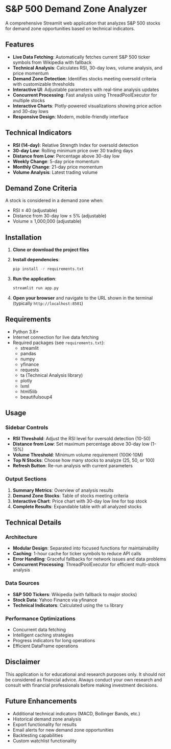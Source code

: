 # S&P 500 Demand Zone Analyzer

A comprehensive Streamlit web application that analyzes S&P 500 stocks for demand zone opportunities based on technical indicators.

## Features

- **Live Data Fetching**: Automatically fetches current S&P 500 ticker symbols from Wikipedia with fallback
- **Technical Analysis**: Calculates RSI, 30-day lows, volume analysis, and price momentum
- **Demand Zone Detection**: Identifies stocks meeting oversold criteria with customizable thresholds
- **Interactive UI**: Adjustable parameters with real-time analysis updates
- **Concurrent Processing**: Fast analysis using ThreadPoolExecutor for multiple stocks
- **Interactive Charts**: Plotly-powered visualizations showing price action and 30-day lows
- **Responsive Design**: Modern, mobile-friendly interface

## Technical Indicators

- **RSI (14-day)**: Relative Strength Index for oversold detection
- **30-day Low**: Rolling minimum price over 30 trading days
- **Distance from Low**: Percentage above 30-day low
- **Weekly Change**: 5-day price momentum
- **Monthly Change**: 21-day price momentum
- **Volume Analysis**: Latest trading volume

## Demand Zone Criteria

A stock is considered in a demand zone when:
- RSI ≤ 40 (adjustable)
- Distance from 30-day low ≤ 5% (adjustable)
- Volume ≥ 1,000,000 (adjustable)

## Installation

1. **Clone or download the project files**

2. **Install dependencies**:
   ```bash
   pip install -r requirements.txt
   ```

3. **Run the application**:
   ```bash
   streamlit run app.py
   ```

4. **Open your browser** and navigate to the URL shown in the terminal (typically `http://localhost:8501`)

## Requirements

- Python 3.8+
- Internet connection for live data fetching
- Required packages (see `requirements.txt`):
  - streamlit
  - pandas
  - numpy
  - yfinance
  - requests
  - ta (Technical Analysis library)
  - plotly
  - lxml
  - html5lib
  - beautifulsoup4

## Usage

### Sidebar Controls
- **RSI Threshold**: Adjust the RSI level for oversold detection (10-50)
- **Distance from Low**: Set maximum percentage above 30-day low (1-15%)
- **Volume Threshold**: Minimum volume requirement (100K-10M)
- **Top N Stocks**: Choose how many stocks to analyze (25, 50, or 100)
- **Refresh Button**: Re-run analysis with current parameters

### Output Sections
1. **Summary Metrics**: Overview of analysis results
2. **Demand Zone Stocks**: Table of stocks meeting criteria
3. **Interactive Chart**: Price chart with 30-day low line for top stock
4. **Complete Results**: Expandable table with all analyzed stocks

## Technical Details

### Architecture
- **Modular Design**: Separated into focused functions for maintainability
- **Caching**: 1-hour cache for ticker symbols to reduce API calls
- **Error Handling**: Graceful fallbacks for network issues and data problems
- **Concurrent Processing**: ThreadPoolExecutor for efficient multi-stock analysis

### Data Sources
- **S&P 500 Tickers**: Wikipedia (with fallback to major stocks)
- **Stock Data**: Yahoo Finance via yfinance
- **Technical Indicators**: Calculated using the `ta` library

### Performance Optimizations
- Concurrent data fetching
- Intelligent caching strategies
- Progress indicators for long operations
- Efficient DataFrame operations

## Disclaimer

This application is for educational and research purposes only. It should not be considered as financial advice. Always conduct your own research and consult with financial professionals before making investment decisions.

## Future Enhancements

- Additional technical indicators (MACD, Bollinger Bands, etc.)
- Historical demand zone analysis
- Export functionality for results
- Email alerts for new demand zone opportunities
- Backtesting capabilities
- Custom watchlist functionality
